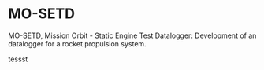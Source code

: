 # MO-SETD
MO-SETD, Mission Orbit - Static Engine Test Datalogger: Development of an datalogger for a rocket propulsion system.


tessst
